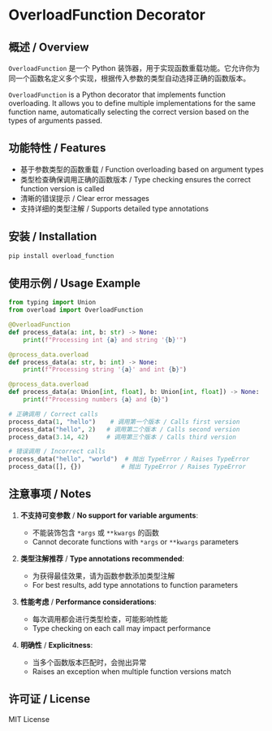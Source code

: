 # OverloadFunction Decorator

## 概述 / Overview

`OverloadFunction` 是一个 Python 装饰器，用于实现函数重载功能。它允许你为同一个函数名定义多个实现，根据传入参数的类型自动选择正确的函数版本。

`OverloadFunction` is a Python decorator that implements function overloading. It allows you to define multiple implementations for the same function name, automatically selecting the correct version based on the types of arguments passed.

## 功能特性 / Features

- 基于参数类型的函数重载 / Function overloading based on argument types
- 类型检查确保调用正确的函数版本 / Type checking ensures the correct function version is called
- 清晰的错误提示 / Clear error messages
- 支持详细的类型注解 / Supports detailed type annotations

## 安装 / Installation

```bash
pip install overload_function
```

## 使用示例 / Usage Example

```python
from typing import Union
from overload import OverloadFunction

@OverloadFunction
def process_data(a: int, b: str) -> None:
    print(f"Processing int {a} and string '{b}'")

@process_data.overload
def process_data(a: str, b: int) -> None:
    print(f"Processing string '{a}' and int {b}")

@process_data.overload
def process_data(a: Union[int, float], b: Union[int, float]) -> None:
    print(f"Processing numbers {a} and {b}")

# 正确调用 / Correct calls
process_data(1, "hello")    # 调用第一个版本 / Calls first version
process_data("hello", 2)   # 调用第二个版本 / Calls second version
process_data(3.14, 42)     # 调用第三个版本 / Calls third version

# 错误调用 / Incorrect calls
process_data("hello", "world")  # 抛出 TypeError / Raises TypeError
process_data([], {})           # 抛出 TypeError / Raises TypeError
```

## 注意事项 / Notes

1. **不支持可变参数** / **No support for variable arguments**:
   - 不能装饰包含 `*args` 或 `**kwargs` 的函数
   - Cannot decorate functions with `*args` or `**kwargs` parameters

2. **类型注解推荐** / **Type annotations recommended**:
   - 为获得最佳效果，请为函数参数添加类型注解
   - For best results, add type annotations to function parameters

3. **性能考虑** / **Performance considerations**:
   - 每次调用都会进行类型检查，可能影响性能
   - Type checking on each call may impact performance

4. **明确性** / **Explicitness**:
   - 当多个函数版本匹配时，会抛出异常
   - Raises an exception when multiple function versions match

## 许可证 / License

MIT License
